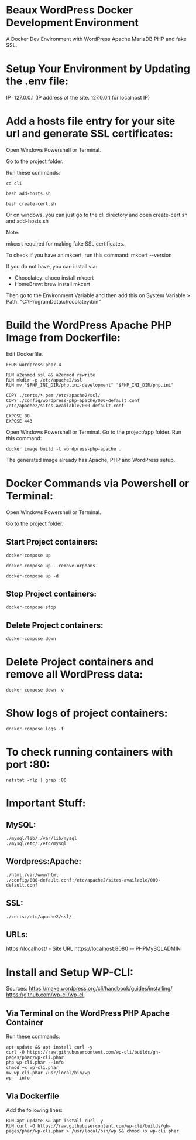 # Beaux WordPress Docker Development Environment
A Docker Dev Environment with WordPress Apache MariaDB PHP and fake SSL.

# Setup Your Environment by Updating the .env file:
IP=127.0.0.1 (IP address of the site. 127.0.0.1 for localhost IP)

# Add a hosts file entry for your site url and generate SSL certificates:
Open Windows Powershell or Terminal. 

Go to the project folder.

Run these commands:

    cd cli

    bash add-hosts.sh

    bash create-cert.sh

Or on windows, you can just go to the cli directory and open create-cert.sh and add-hosts.sh

Note: 

mkcert required for making fake SSL certificates.

To check if you have an mkcert, run this command: mkcert --version

If you do not have, you can install via:

  - Chocolatey: choco install mkcert
  - HomeBrew: brew install mkcert

Then go to the Environment Variable and then add this on System Variable > Path: "C:\ProgramData\chocolatey\bin\"


# Build the WordPress Apache PHP Image from Dockerfile:
Edit Dockerfile.

    FROM wordpress:php7.4
    
    RUN a2enmod ssl && a2enmod rewrite
    RUN mkdir -p /etc/apache2/ssl
    RUN mv "$PHP_INI_DIR/php.ini-development" "$PHP_INI_DIR/php.ini"

    COPY ./certs/*.pem /etc/apache2/ssl/
    COPY ./config/wordpress-php-apache/000-default.conf /etc/apache2/sites-available/000-default.conf

    EXPOSE 80
    EXPOSE 443

Open Windows Powershell or Terminal. Go to the project/app folder. Run this command:

    docker image build -t wordpress-php-apache .

The generated image already has Apache, PHP and WordPress setup.


# Docker Commands via Powershell or Terminal:

Open Windows Powershell or Terminal. 

Go to the project folder.

## Start Project containers:

    docker-compose up
    
    docker-compose up --remove-orphans
    
    docker-compose up -d

## Stop Project containers:
    
    docker-compose stop

## Delete Project containers:

    docker-compose down

# Delete Project containers and remove all WordPress data:

    docker compose down -v
    
# Show logs of project containers:
    docker-compose logs -f

# To check running containers with port :80:

    netstat -nlp | grep :80


# Important Stuff:

## MySQL:

    ./mysql/lib/:/var/lib/mysql
    ./mysql/etc/:/etc/mysql

## Wordpress:Apache:
    
    ./html:/var/www/html
    ./config/000-default.conf:/etc/apache2/sites-available/000-default.conf

## SSL:
    
    ./certs:/etc/apache2/ssl/

## URLs:

https://localhost/ - Site URL
https://localhost:8080 -- PHPMySQLADMIN

# Install and Setup WP-CLI:
Sources:
https://make.wordpress.org/cli/handbook/guides/installing/
https://github.com/wp-cli/wp-cli

## Via Terminal on the WordPress PHP Apache Container 
Run these commands:

    apt update && apt install curl -y
    curl -O https://raw.githubusercontent.com/wp-cli/builds/gh-pages/phar/wp-cli.phar
    php wp-cli.phar --info
    chmod +x wp-cli.phar
    mv wp-cli.phar /usr/local/bin/wp
    wp --info

## Via Dockerfile
Add the following lines:

    RUN apt update && apt install curl -y
    RUN curl -O https://raw.githubusercontent.com/wp-cli/builds/gh-pages/phar/wp-cli.phar > /usr/local/bin/wp && chmod +x wp-cli.phar
